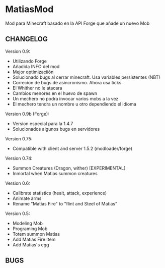 ﻿MatiasMod
=========

Mod para Minecraft basado en la API Forge que añade un nuevo Mob


CHANGELOG
---------

Version 0.9:
* Utilizando Forge
* Añadida INFO del mod
* Mejor optimizaciión
* Solucionado bugs al cerrar minecraft. Usa variables persistentes (NBT)
* Correcion de bugs de asincronismo. Ahora usa ticks
* El Whither no le atacara
* Cambios menores en el huevo de spawn
* Un mechero no podra invocar varios mobs a la vez
* El mechero tendra un nombre u otro dependiendo el idioma

Version 0.9b (Forge):
* Version especial para la 1.4.7
* Solucionados algunos bugs en servidores

Version 0.75:
* Compatible with client and server 1.5.2 (modloader/forge)

Version 0.74:
* Summon Creatures (Dragon, wither) [EXPERIMENTAL]
* Inmortal when Matias summon creatures

Version 0.6:
* Calibrate statistics (healt, attack, experience)
* Animate arms
* Rename "Matias Fire" to "flint and Steel of Matias"

Version 0.5:
* Modeling Mob
* Programing Mob
* Totem summon Matias
* Add Matias Fire Item
* Add Matias's egg


BUGS
----

